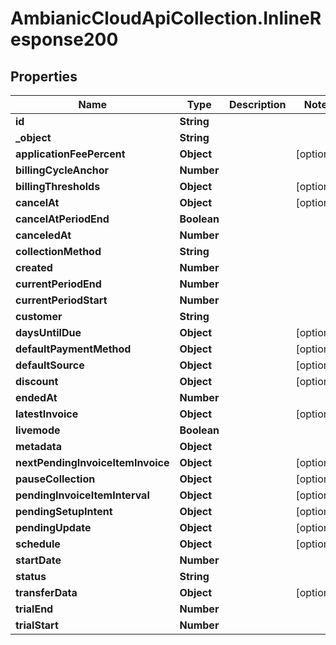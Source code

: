 # AmbianicCloudApiCollection.InlineResponse200

## Properties

Name | Type | Description | Notes
------------ | ------------- | ------------- | -------------
**id** | **String** |  | 
**_object** | **String** |  | 
**applicationFeePercent** | **Object** |  | [optional] 
**billingCycleAnchor** | **Number** |  | 
**billingThresholds** | **Object** |  | [optional] 
**cancelAt** | **Object** |  | [optional] 
**cancelAtPeriodEnd** | **Boolean** |  | 
**canceledAt** | **Number** |  | 
**collectionMethod** | **String** |  | 
**created** | **Number** |  | 
**currentPeriodEnd** | **Number** |  | 
**currentPeriodStart** | **Number** |  | 
**customer** | **String** |  | 
**daysUntilDue** | **Object** |  | [optional] 
**defaultPaymentMethod** | **Object** |  | [optional] 
**defaultSource** | **Object** |  | [optional] 
**discount** | **Object** |  | [optional] 
**endedAt** | **Number** |  | 
**latestInvoice** | **Object** |  | [optional] 
**livemode** | **Boolean** |  | 
**metadata** | **Object** |  | 
**nextPendingInvoiceItemInvoice** | **Object** |  | [optional] 
**pauseCollection** | **Object** |  | [optional] 
**pendingInvoiceItemInterval** | **Object** |  | [optional] 
**pendingSetupIntent** | **Object** |  | [optional] 
**pendingUpdate** | **Object** |  | [optional] 
**schedule** | **Object** |  | [optional] 
**startDate** | **Number** |  | 
**status** | **String** |  | 
**transferData** | **Object** |  | [optional] 
**trialEnd** | **Number** |  | 
**trialStart** | **Number** |  | 



